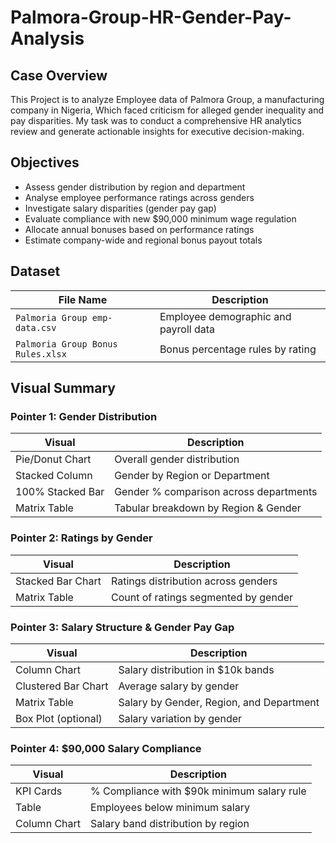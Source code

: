# Palmora-Group-HR-Gender-Pay-Analysis
##  Case Overview
This Project is to analyze Employee data of Palmora Group, a manufacturing company in Nigeria, Which faced criticism for alleged gender inequality and pay disparities. My task was to conduct a comprehensive HR analytics review and generate actionable insights for executive decision-making.
##  Objectives
- Assess gender distribution by region and department
- Analyse employee performance ratings across genders
- Investigate salary disparities (gender pay gap)
- Evaluate compliance with new $90,000 minimum wage regulation
- Allocate annual bonuses based on performance ratings
- Estimate company-wide and regional bonus payout totals
##  Dataset

| File Name                           | Description                             |
|------------------------------------|------------------------------------------|
| `Palmoria Group emp-data.csv`      | Employee demographic and payroll data    |
| `Palmoria Group Bonus Rules.xlsx`  | Bonus percentage rules by rating         |
##  Visual Summary

### Pointer 1: Gender Distribution
| Visual              | Description                             |
|---------------------|-----------------------------------------|
|  Pie/Donut Chart   | Overall gender distribution              |
|  Stacked Column    | Gender by Region or Department           |
|  100% Stacked Bar  | Gender % comparison across departments   |
|  Matrix Table      | Tabular breakdown by Region & Gender     |
### Pointer 2: Ratings by Gender
| Visual              | Description                               |
|---------------------|-------------------------------------------|
| Stacked Bar Chart | Ratings distribution across genders         |
|  Matrix Table      | Count of ratings segmented by gender       |
### Pointer 3: Salary Structure & Gender Pay Gap
| Visual                    | Description                                     |
|---------------------------|-------------------------------------------------|
|  Column Chart            | Salary distribution in $10k bands                |
|  Clustered Bar Chart     | Average salary by gender                         |
|  Matrix Table            | Salary by Gender, Region, and Department         |
|  Box Plot (optional)     | Salary variation by gender                       |
### Pointer 4: $90,000 Salary Compliance
| Visual              | Description                                   |
|---------------------|-----------------------------------------------|
|  KPI Cards         | % Compliance with $90k minimum salary rule     |
|  Table             | Employees below minimum salary                 |
|  Column Chart      | Salary band distribution by region             |


